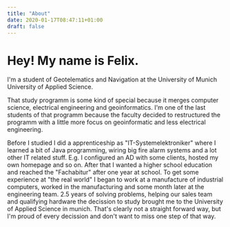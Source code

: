 ```yaml
---
title: "About"
date: 2020-01-17T08:47:11+01:00
draft: false
---
```


# Hey! My name is Felix.


I'm a student of Geotelematics and Navigation at the University of Munich University of Applied Science.


That study programm is some kind of special because it merges computer science, electrical engineering and geoinformatics. I'm one of the last students of that programm because the faculty decided to restructured the programm with a little more focus on geoinformatic and less electrical engineering.


Before I studied I did a apprenticeship as "IT-Systemelektroniker" where I learned a bit of Java programming, wiring big fire alarm systems and a lot other IT related stuff. E.g. I configured an AD with some clients, hosted my own homepage and so on. After that I wanted a higher school education and reached the "Fachabitur" after one year at school. To get some experience at "the real world" I began to work at a manufacture of industrial computers, worked in the manufacturing and some month later at the engineering team. 2.5 years of solving problems, helping our sales team and qualifying hardware the decission to study brought me to the University of Applied Science in munich. That's clearly not a straight forward way, but I'm proud of every decission and don't want to miss one step of that way.

